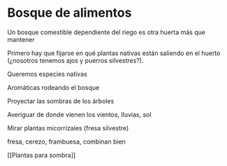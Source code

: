 # Bosque de alimentos

Un bosque comestible dependiente del riego es otra huerta más que mantener

Primero hay que fijarse en qué plantas nativas están saliendo en el huerto (¿nosotros tenemos ajos y puerros silvestres?).

Queremos especies nativas

Aromáticas rodeando el bosque

Proyectar las sombras de los árboles

Averiguar de donde vienen los vientos, lluvias, sol

Mirar plantas micorrízales (fresa silvestre)

fresa, cerezo, frambuesa, combinan bien

[[Plantas para sombra]]









